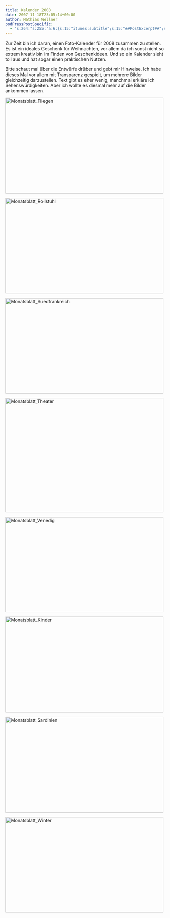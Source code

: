 ```yaml
---
title: Kalender 2008
date: 2007-11-18T23:05:14+00:00
author: Mathias Wellner
podPressPostSpecific:
  - 's:264:"s:255:"a:6:{s:15:"itunes:subtitle";s:15:"##PostExcerpt##";s:14:"itunes:summary";s:15:"##PostExcerpt##";s:15:"itunes:keywords";s:17:"##WordPressCats##";s:13:"itunes:author";s:10:"##Global##";s:15:"itunes:explicit";s:7:"Default";s:12:"itunes:block";s:7:"Default";}";";'
---
```

Zur Zeit bin ich daran, einen Foto-Kalender für 2008 zusammen zu stellen. Es ist ein ideales Geschenk für Weihnachten, vor allem da ich sonst nicht so extrem kreativ bin im Finden von Geschenkideen. Und so ein Kalender sieht toll aus und hat sogar einen praktischen Nutzen.

Bitte schaut mal über die Entwürfe drüber und gebt mir Hinweise. Ich habe dieses Mal vor allem mit Transparenz gespielt, um mehrere Bilder gleichzeitig darzustellen. Text gibt es eher wenig, manchmal erkläre ich Sehenswürdigkeiten. Aber ich wollte es diesmal mehr auf die Bilder ankommen lassen.

[<img src="http://farm3.static.flickr.com/2062/2044003057_1fa41c5f55.jpg" alt="Monatsblatt_Fliegen" height="302" width="500" />](http://www.flickr.com/photos/mwellner/2044003057/ "Monatsblatt_Fliegen by wellnair, on Flickr")

[<img src="http://farm3.static.flickr.com/2077/2044030461_2bd76ea5e7.jpg" width="500" height="302" alt="Monatsblatt_Rollstuhl" />](http://www.flickr.com/photos/mwellner/2044030461/ "Monatsblatt_Rollstuhl by wellnair, on Flickr")

[<img src="http://farm3.static.flickr.com/2135/2044002905_ddbc1d91e1.jpg" alt="Monatsblatt_Suedfrankreich" height="302" width="500" />](http://www.flickr.com/photos/mwellner/2044002905/ "Monatsblatt_Suedfrankreich by wellnair, on Flickr")

[<img src="http://farm3.static.flickr.com/2292/2044002545_185705d25a.jpg" alt="Monatsblatt_Theater" height="361" width="500" />](http://www.flickr.com/photos/mwellner/2044002545/ "Monatsblatt_Theater by wellnair, on Flickr")

[<img src="http://farm3.static.flickr.com/2290/2044778662_0d844e3cb0.jpg" alt="Monatsblatt_Venedig" height="301" width="500" />](http://www.flickr.com/photos/mwellner/2044778662/ "Monatsblatt_Venedig by wellnair, on Flickr")

[<img src="http://farm3.static.flickr.com/2207/2043984811_62c6de1ff1.jpg" alt="Monatsblatt_Kinder" height="302" width="500" />](http://www.flickr.com/photos/mwellner/2043984811/ "Monatsblatt_Kinder by wellnair, on Flickr")

[<img src="http://farm3.static.flickr.com/2237/2044773494_7bf1db963b.jpg" alt="Monatsblatt_Sardinien" height="302" width="500" />](http://www.flickr.com/photos/mwellner/2044773494/ "Monatsblatt_Sardinien by wellnair, on Flickr")

[<img src="http://farm3.static.flickr.com/2136/2044773100_9829f357f9.jpg" alt="Monatsblatt_Winter" height="302" width="500" />](http://www.flickr.com/photos/mwellner/2044773100/ "Monatsblatt_Winter by wellnair, on Flickr")